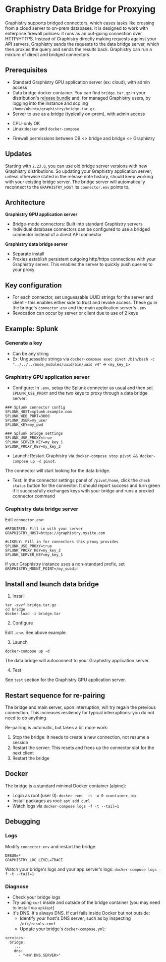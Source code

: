 # Graphistry Data Bridge for Proxying

Graphistry supports bridged connectors, which eases tasks like crossing from a cloud server to on-prem databases. It is designed to work with enterprise firewall policies: it runs as an out-going connection over HTTP/HTTPS. Instead of Graphistry directly making requests against your API servers, Graphistry sends the requests to the data bridge server, which then proxies the query and sends the results back. Graphistry can run a mixture of direct and bridged connectors.

## Prerequisites

* Standard Graphistry GPU application server (ex: cloud), with admin access
* Data bridge docker container. You can find `bridge.tar.gz` in your distribution's [release bundle](https://graphistry.zendesk.com/hc/en-us/articles/360033184174-Enterprise-Releases) and, for managed Graphistry users, by logging into the instance and scp'ing `/home/ubuntu/graphistry/bridge.tar.gz`. 
* Server to use as a bridge (typically on-prem), with admin access
- CPU-only OK
- Linux:`docker` and `docker-compose`
* Firewall permissions between DB <> bridge and bridge <> Graphistry

## Updates

Starting with `2.23.0`, you can use old bridge server versions with new Graphistry distributions. So updating your Graphistry application server, unless otherwise stated in the release note history, should keep working with your existing bridge server. The bridge server will automatically reconnect to the `GRAPHISTRY_HOST` its `connector.env` points to. 

## Architecture

**Graphistry GPU application server**

* Bridge-mode connectors: Built into standard Graphistry servers
* Individual database connectors can be configured to use a bridged connector instead of a direct API connector

**Graphistry data bridge server**

* Separate install 
* Proxies establish persistent outgoing http/https connections with your Graphistry server. This enables the server to quickly push queries to your proxy.

## Key configuration

* For each connector, set unguessable UUID strings for the server and client - this enables either side to trust and revoke access. These go in the bridge's `connector.env` and the main application server's `.env`
* Revocation can occur by server or client due to use of 2 keys

## Example: Splunk

### Generate a key

* Can be any string
* Ex: Unguessable strings via `docker-compose exec pivot /bin/bash -c "../../../node_modules/uuid/bin/uuid v4"` => `<my_key_1>`

### Graphistry GPU application server

* Configure: In `.env`, setup the Splunk connector as usual and then set `SPLUNK_USE_PROXY` and the two keys to proxy through a data bridge server:

```
### Splunk connector config
SPLUNK_HOST=splunk.example.com
SPLUNK_WEB_PORT=3000
SPLUNK_USER=my_user
SPLUNK_KEY=my_pwd

### Splunk bridge settings
SPLUNK_USE_PROXY=true
SPLUNK_SERVER_KEY=my_key_1
SPLUNK_PROXY_KEY=my_key_2
```

* Launch: Restart Graphistry via `docker-compose stop pivot && docker-compose up -d pivot`. 

The connector will start looking for the data bridge.

* Test: In the connector settings panel of `/pivot/home`, click the `check status` button for the connector. It should report success and turn green if it  successfully exchanges keys with your bridge and runs a proxied connector command

### Graphistry data bridge server

Edit `connector.env`:

```
#REQUIRED: Fill in with your server
GRAPHISTRY_HOST=https://graphistry.mysite.com

#LIKELY: Fill in for connectors this proxy provides
SPLUNK_USE_PROXY=true
SPLUNK_PROXY_KEY=my_key_2
SPLUNK_SERVER_KEY=my_key_1
```

If your Graphistry instance uses a non-standard prefix, set `GRAPHISTRY_MOUNT_POINT=/my_subdir`

## Install and launch data bridge

1. Install
```
tar -xvvf bridge.tar.gz
cd bridge
docker load -i bridge.tar
```

2. Configure

Edit `.env`. See above example.

3. Launch

```
docker-compose up -d
```

The data bridge will autoconnect to your Graphistry application server. 

4. Test

See `test` section for the Graphistry GPU application server.

## Restart sequence for re-pairing

The bridge and main server, upon interruption, will try regain the previous connection. This increases resiliency for typical interruptions: you do not need to do anything. 

Re-pairing is automatic, but takes a bit more work:

1. Stop the bridge: It needs to create a new connection, not resume a session
1. Restart the server: This resets and frees up the connector slot for the next client
1. Restart the bridge

## Docker

The bridge is a standard minimal Docker container (alpine):

* Login as root (user 0): `docker exec -it -u 0 <container_id>`
* Install packages as root: `apt add curl`
* Watch logs via `docker-compose logs -f -t --tail=1`

## Debugging

### Logs

Modify `connector.env` and restart the bridge:

```   
DEBUG=*
GRAPHISTRY_LOG_LEVEL=TRACE
```

Watch your bridge's logs and your app server's logs: `docker-compose logs -f -t --tail=1`


### Diagnose

* Check your bridge logs 
* Try using `curl` inside and outside of the bridge container (you may need to install via `apk`/`apt`)
* It's DNS.  It's always DNS. If curl fails inside Docker but not outside:
  * Identify your host's DNS server, such as by inspecting `/etc/resolv.conf`
  * Update your bridge's `docker-compose.yml`:

```
services:
  bridge:
    ...
    dns:
      - "<MY.DNS.SERVER>"
```    

    


